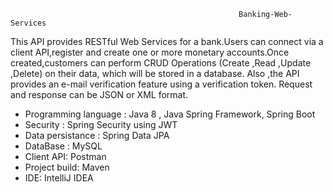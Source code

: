                                                        Banking-Web-Services

This API provides RESTful Web Services for a bank.Users can connect via a client API,register and create one or more monetary accounts.Once created,customers can perform 
CRUD Operations (Create ,Read ,Update ,Delete) on their data, which will be stored in a database.
Also ,the API provides an e-mail verification feature using a verification token.
Request and response can be JSON or XML format.

* Programming language :
Java 8 ,
Java Spring Framework, Spring Boot
* Security : Spring Security using JWT
* Data persistance : Spring Data JPA	
* DataBase : MySQL 
* Client API: Postman
* Project build: Maven
* IDE: IntelliJ IDEA



